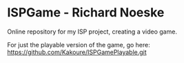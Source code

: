 # ISPGame - Richard Noeske
Online repository for my ISP project, creating a video game.

For just the playable version of the game, go here: https://github.com/Kakoure/ISPGamePlayable.git
